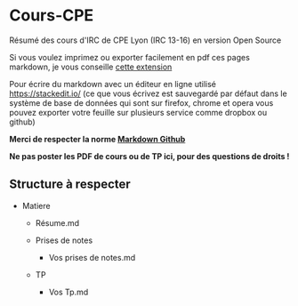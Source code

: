 # Cours-CPE
Résumé des cours d'IRC de CPE Lyon (IRC 13-16) en version Open Source

Si vous voulez imprimez ou exporter facilement en pdf ces pages markdown, je vous conseille [cette extension](https://chrome.google.com/webstore/detail/print-github-markdown-git/fhnfikabkgjdcbgncedbgiapobklkahb)

Pour écrire du markdown avec un éditeur en ligne utilisé https://stackedit.io/ (ce que vous écrivez est sauvegardé par défaut dans le système de base de données qui sont sur firefox, chrome et opera vous pouvez exporter votre feuille sur plusieurs service comme dropbox ou github)

**Merci de respecter la norme [Markdown Github](https://github.com/adam-p/markdown-here/wiki/Markdown-Cheatsheet)**

**Ne pas poster les PDF de cours ou de TP ici, pour des questions de droits !**

## Structure à respecter
- Matiere
  - Résume.md
  - Prises de notes
    - Vos prises de notes.md

  - TP
    - Vos Tp.md
